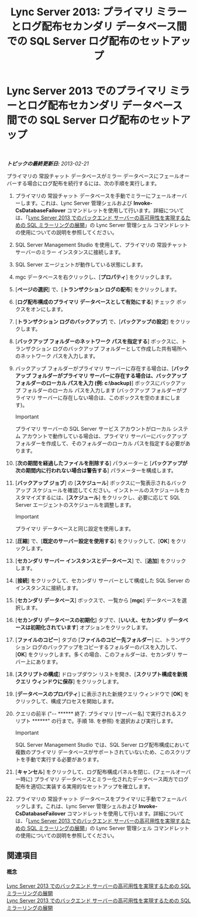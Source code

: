 ﻿---
title: 'Lync Server 2013: プライマリ ミラーとログ配布セカンダリ データベース間での SQL Server ログ配布のセットアップ'
TOCTitle: プライマリ ミラーとログ配布セカンダリ データベース間での SQL Server ログ配布のセットアップ
ms:assetid: 4e8e9ce9-4301-47f2-a0c3-669afeb53295
ms:mtpsurl: https://technet.microsoft.com/ja-jp/library/JJ204887(v=OCS.15)
ms:contentKeyID: 48272044
ms.date: 05/19/2016
mtps_version: v=OCS.15
ms.translationtype: HT
---

# Lync Server 2013 でのプライマリ ミラーとログ配布セカンダリ データベース間での SQL Server ログ配布のセットアップ

 

_**トピックの最終更新日:** 2013-02-21_

プライマリの 常設チャット データベースがミラー データベースにフェールオーバーする場合にログ配布を続行するには、次の手順を実行します。

1.  プライマリの 常設チャット データベースを手動でミラーにフェールオーバーします。これは、Lync Server 管理シェルおよび **Invoke-CsDatabaseFailover** コマンドレットを使用して行います。詳細については、「[Lync Server 2013 でのバックエンド サーバーの高可用性を実現するための SQL ミラーリングの展開](lync-server-2013-deploying-sql-mirroring-for-back-end-server-high-availability.md)」の Lync Server 管理シェル コマンドレットの使用についての説明を参照してください。

2.  SQL Server Management Studio を使用して、プライマリの 常設チャット サーバーのミラー インスタンスに接続します。

3.  SQL Server エージェントが動作している状態にします。

4.  mgc データベースを右クリックし、\[**プロパティ**\] をクリックします。

5.  \[**ページの選択**\] で、\[**トランザクション ログの配布**\] をクリックします。

6.  \[**ログ配布構成のプライマリ データベースとして有効にする**\] チェック ボックスをオンにします。

7.  \[**トランザクション ログのバックアップ**\] で、\[**バックアップの設定**\] をクリックします。

8.  \[**バックアップ フォルダーのネットワーク パスを指定する**\] ボックスに、トランザクション ログのバックアップ フォルダーとして作成した共有場所へのネットワーク パスを入力します。

9.  バックアップ フォルダーがプライマリ サーバーに存在する場合は、\[**バックアップ フォルダーがプライマリ サーバーに存在する場合は、バックアップ フォルダーのローカル パスを入力 (例: c:\\backup)**\] ボックスにバックアップ フォルダーのローカル パスを入力します (バックアップ フォルダーがプライマリ サーバーに存在しない場合は、このボックスを空のままにします)。
    

    > [!IMPORTANT]
    > プライマリ サーバーの SQL Server サービス アカウントがローカル システム アカウントで動作している場合は、プライマリ サーバーにバックアップ フォルダーを作成して、そのフォルダーのローカル パスを指定する必要があります。



10. \[**次の期間を経過したファイルを削除する**\] パラメーターと \[**バックアップが次の期間内に行われない場合は警告する**\] パラメーターを構成します。

11. \[**バックアップ ジョブ**\] の \[**スケジュール**\] ボックスに一覧表示されるバックアップ スケジュールを確認してください。インストールのスケジュールをカスタマイズするには、\[**スケジュール**\] をクリックし、必要に応じて SQL Server エージェントのスケジュールを調整します。
    

    > [!IMPORTANT]
    > プライマリ データベースと同じ設定を使用します。



12. \[**圧縮**\] で、\[**既定のサーバー設定を使用する**\] をクリックして、\[**OK**\] をクリックします。

13. \[**セカンダリ サーバー インスタンスとデータベース**\] で、\[**追加**\] をクリックします。

14. \[**接続**\] をクリックして、セカンダリ サーバーとして構成した SQL Server のインスタンスに接続します。

15. \[**セカンダリ データベース**\] ボックスで、一覧から \[**mgc**\] データベースを選択します。

16. \[**セカンダリ データベースの初期化**\] タブで、\[**いいえ、セカンダリ データベースは初期化されています**\] オプションをクリックします。

17. \[**ファイルのコピー**\] タブの \[**ファイルのコピー先フォルダー**\] に、トランザクション ログのバックアップをコピーするフォルダーのパスを入力して、\[**OK**\] をクリックします。多くの場合、このフォルダーは、セカンダリ サーバー上にあります。

18. \[**スクリプトの構成**\] ドロップダウン リストを開き、\[**スクリプト構成を新規クエリ ウィンドウに保存**\] をクリックします。

19. \[**データベースのプロパティ**\] に表示された新規クエリ ウィンドウで \[**OK**\] をクリックして、構成プロセスを開始します。

20. クエリの前半 ("-- \*\*\*\*\*\* 終了: プライマリ \[サーバー名\] で実行されるスクリプト \*\*\*\*\*\*" の行まで。手順 18. を参照) を選択および実行します。
    

    > [!IMPORTANT]
    > SQL Server Management Studio では、SQL Server ログ配布構成において複数のプライマリ データベースがサポートされていないため、このスクリプトを手動で実行する必要があります。



21. \[**キャンセル**\] をクリックして、ログ配布構成パネルを閉じ、(フェールオーバー時に) プライマリ データベースとミラー化されたデータベース両方でログ配布を適切に実装する実用的なセットアップを確立します。

22. プライマリの 常設チャット データベースをプライマリに手動でフェールバックします。これは、Lync Server 管理シェルおよび **Invoke-CsDatabaseFailover** コマンドレットを使用して行います。詳細については、「[Lync Server 2013 でのバックエンド サーバーの高可用性を実現するための SQL ミラーリングの展開](lync-server-2013-deploying-sql-mirroring-for-back-end-server-high-availability.md)」の Lync Server 管理シェル コマンドレットの使用についての説明を参照してください。

## 関連項目

#### 概念

[Lync Server 2013 でのバックエンド サーバーの高可用性を実現するための SQL ミラーリングの展開](lync-server-2013-deploying-sql-mirroring-for-back-end-server-high-availability.md)  
[Lync Server 2013 でのバックエンド サーバーの高可用性を実現するための SQL ミラーリングの展開](lync-server-2013-deploying-sql-mirroring-for-back-end-server-high-availability.md)

